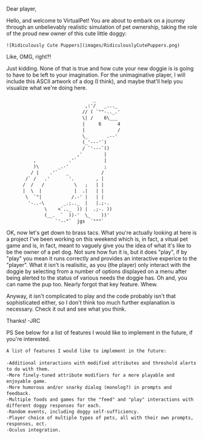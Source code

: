 Dear player, 

Hello, and welcome to VirtualPet! You are about to embark on a journey through an unbelievably realistic simulation of pet ownership, taking the role of the proud new owner of this cute little doggy:
	
	![Ridiculously Cute Puppers](images/RidiculouslyCutePuppers.png) 

Like, OMG, right?!

Just kidding. None of that is true and how cute your new doggie is is going to have to be left to your imagination. For the unimaginative player, I will include this ASCII artwork of a dog (I think), and maybe that'll help you visualize what we're doing here.


                                    _
                                 ,:'/   _..._
                                // ( `""-.._.'
                                \| /    6\___
                                |     6      4
                                |            /
                                \_       .--'
                                (_'---'`)
                                / `'---`()
                              ,'        |
              ,            .'`          |
              )\       _.-'             ;
             / |    .'`   _            /
           /` /   .'       '.        , |
          /  /   /           \   ;   | |
          |  \  |            |  .|   | |
           \  `"|           /.-' |   | |
            '-..-\       _.;.._  |   |.;-.
                  \    <`.._  )) |  .;-. ))
                  (__.  `  ))-'  \_    ))'
                      `'--"`  jgs  `"""`

OK, now let's get down to brass tacs. What you're actually looking at here is a project I've been working on this weekend which is, in fact, a vitual pet game and is, in fact, meant to vaguely give you the idea of what it's like to be the owner of a pet dog. Not sure how fun it is, but it does "play", if by "play" you mean it runs correctly and provides an interactive experice to the "player". What it isn't is realisitic, as you (the player) only interact with the doggie by selecting from a number of options displayed on a menu after being alerted to the status of various needs the doggie has. Oh and, you can name the pup too. Nearly forgot that key feature. Whew.

Anyway, it isn't complicated to play and the code probably isn't that sophisticated either, so I don't think too much further explanation is necessary. Check it out and see what you think.

Thanks!
-JRC

PS
	  See below for a list of features I would like to implement in the future, if you're interested.
	 
~~~~~~~~~~~~~~~~~~~~~~~~~~~~~~~~~~~~~~~~~~~~~~~~~~~~~~~~~~~~~~~~~~~~~~~~~~~~~~~~~~~~~~~
A list of features I would like to implement in the future:

-Additional interactions with modified attributes and threshold alerts to do with them.
-More finely-tuned attribute modifiers for a more playable and enjoyable game.
-More humorous and/or snarky dialog (monolog?) in prompts and feedback.
-Multiple foods and games for the "feed" and "play" interactions with different doggy responses for each.
-Random events, including doggy self-sufficiency.
-Player choice of multiple types of pets, all with their own prompts, responses, ect.
-Oculus integration.